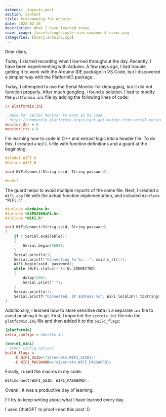 ```yaml
---
extends: _layouts.post
section: content
title: Programming for Arduino
date: 2023-02-26
description: What I have learned today
cover_image: /assets/img/simple-icon-component-cover.png
categories: [diary,arduino,cpp]
---
```


Dear diary,

Today, I started recording what I learned throughout the day. 
Recently, I have been experimenting with Arduino. 
A few days ago, I had trouble getting it to work with the Arduino IDE package in VS Code, 
but I discovered a simpler way with the PlatformIO package.

Today, I attempted to use the Serial Monitor for debugging, but it did not function properly. 
After much googling, I found a solution. 
I had to modify the `platformio.ini` file by adding the following lines of code:

```ini
// platformio.ini

; Hack for Serial Monitor to work in VS Code
; https://community.platformio.org/t/cant-get-output-from-serial-monitor/15533/21
monitor_dtr = 0
monitor_rts = 0
```

I'm learning how to code in C++ and extract logic into a header file.
To do this, I created a `WiFi.h` file with function definitions and a guard at the beginning:

```cpp
#ifndef WIFI_H
#define WIFI_H

void WiFiConnect(String ssid, String password);

#endif
```

The guard helps to avoid multiple imports of the same file.
Next, I created a `WiFi.cpp` file with the actual function implementation, and included `#include "WiFi.h".`

```cpp
#include <Arduino.h>
#include <ESP8266WiFi.h>
#include "WiFi.h"

void WiFiConnect(String ssid, String password)
{
    if (!Serial.available())
    {
        Serial.begin(9600);
    }
    Serial.println();
    Serial.printf("Connecting to %s...", ssid.c_str());
    WiFi.begin(ssid, password);
    while (WiFi.status() != WL_CONNECTED)
    {
        delay(500);
        Serial.print(".");
    }
    Serial.println();
    Serial.printf("Connected, IP address %s", WiFi.localIP().toString().c_str());
}
```

Additionally, I learned how to store sensitive data in a separate `ini` file to avoid pushing it to git. 
First, I imported the `secrets.ini` file into the `platformio.ini` file and then added it to the `build_flags`:

```ini
[platformio]
extra_configs = secrets.in

[env:d1_mini]
; other config options
build_flags =
    -D WIFI_SSID=\"${secrets.WIFI_SSID}\"
    -D WIFI_PASSWORD=\"${secrets.WIFI_PASSWORD}\
```

Finally, I used the macros in my code:

```cpp
WiFiConnect(WIFI_SSID, WIFI_PASSWORD);
```

Overall, it was a productive day of learning.

I'll try to keep writing about what I have learned every day.

I used ChatGPT to proof-read this post :D
